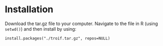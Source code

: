 # Installation

Download the tar.gz file to your computer. Navigate to the file in R (using `setwd()`) and then install by using:

`install.packages("./troif.tar.gz", repos=NULL)`
